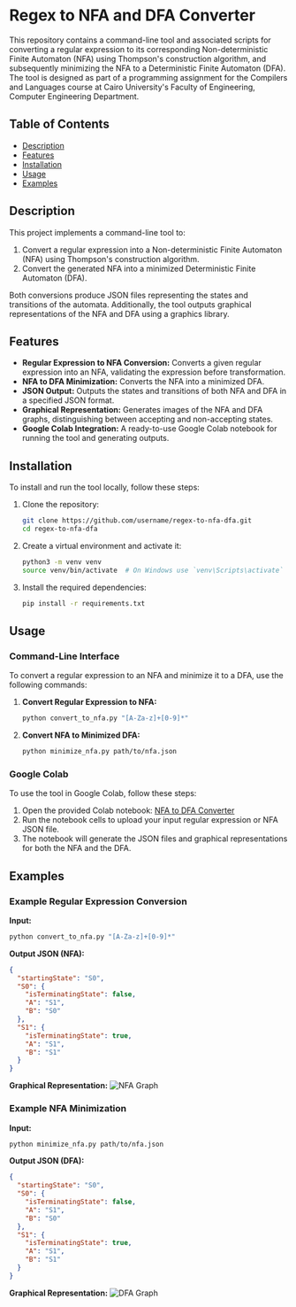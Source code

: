 # Regex to NFA and DFA Converter

This repository contains a command-line tool and associated scripts for converting a regular expression to its corresponding Non-deterministic Finite Automaton (NFA) using Thompson's construction algorithm, and subsequently minimizing the NFA to a Deterministic Finite Automaton (DFA). The tool is designed as part of a programming assignment for the Compilers and Languages course at Cairo University's Faculty of Engineering, Computer Engineering Department.

## Table of Contents

- [Description](#description)
- [Features](#features)
- [Installation](#installation)
- [Usage](#usage)
- [Examples](#examples)


## Description

This project implements a command-line tool to:
1. Convert a regular expression into a Non-deterministic Finite Automaton (NFA) using Thompson's construction algorithm.
2. Convert the generated NFA into a minimized Deterministic Finite Automaton (DFA).

Both conversions produce JSON files representing the states and transitions of the automata. Additionally, the tool outputs graphical representations of the NFA and DFA using a graphics library.

## Features

- **Regular Expression to NFA Conversion:** Converts a given regular expression into an NFA, validating the expression before transformation.
- **NFA to DFA Minimization:** Converts the NFA into a minimized DFA.
- **JSON Output:** Outputs the states and transitions of both NFA and DFA in a specified JSON format.
- **Graphical Representation:** Generates images of the NFA and DFA graphs, distinguishing between accepting and non-accepting states.
- **Google Colab Integration:** A ready-to-use Google Colab notebook for running the tool and generating outputs.

## Installation

To install and run the tool locally, follow these steps:

1. Clone the repository:
    ```bash
    git clone https://github.com/username/regex-to-nfa-dfa.git
    cd regex-to-nfa-dfa
    ```

2. Create a virtual environment and activate it:
    ```bash
    python3 -m venv venv
    source venv/bin/activate  # On Windows use `venv\Scripts\activate`
    ```

3. Install the required dependencies:
    ```bash
    pip install -r requirements.txt
    ```

## Usage

### Command-Line Interface

To convert a regular expression to an NFA and minimize it to a DFA, use the following commands:

1. **Convert Regular Expression to NFA:**
    ```bash
    python convert_to_nfa.py "[A-Za-z]+[0-9]*"
    ```

2. **Convert NFA to Minimized DFA:**
    ```bash
    python minimize_nfa.py path/to/nfa.json
    ```

### Google Colab

To use the tool in Google Colab, follow these steps:

1. Open the provided Colab notebook: [NFA to DFA Converter](link_to_colab_notebook)
2. Run the notebook cells to upload your input regular expression or NFA JSON file.
3. The notebook will generate the JSON files and graphical representations for both the NFA and the DFA.

## Examples

### Example Regular Expression Conversion

**Input:**
```bash
python convert_to_nfa.py "[A-Za-z]+[0-9]*"
```

**Output JSON (NFA):**
```json
{
  "startingState": "S0",
  "S0": {
    "isTerminatingState": false,
    "A": "S1",
    "B": "S0"
  },
  "S1": {
    "isTerminatingState": true,
    "A": "S1",
    "B": "S1"
  }
}
```

**Graphical Representation:**
![NFA Graph](path/to/nfa_graph.png)

### Example NFA Minimization

**Input:**
```bash
python minimize_nfa.py path/to/nfa.json
```

**Output JSON (DFA):**
```json
{
  "startingState": "S0",
  "S0": {
    "isTerminatingState": false,
    "A": "S1",
    "B": "S0"
  },
  "S1": {
    "isTerminatingState": true,
    "A": "S1",
    "B": "S1"
  }
}
```

**Graphical Representation:**
![DFA Graph](path/to/dfa_graph.png)


